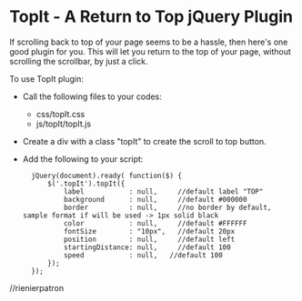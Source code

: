 TopIt - A Return to Top jQuery Plugin
=====
If scrolling back to top of your page seems to be a hassle, then here's one good plugin for you. This will let you return to the top of your page, without scrolling the scrollbar, by just a click.

To use TopIt plugin:

- Call the following files to your codes:

    - css/topIt.css
    - js/topIt/topIt.js

- Create a div with a class "topIt" to create the scroll to top button.

- Add the following to your script:

        jQuery(document).ready( function($) {
      		$('.topIt').topIt({
      			label			: null, 	//default label "TOP"
      			background		: null,		//default #000000
      			border			: null,		//no border by default, sample format if will be used -> 1px solid black 
      			color			: null,		//default #FFFFFF
      			fontSize		: "10px",	//default 20px
      			position		: null,		//default left
      			startingDistance: null,		//default 100
                speed           : null,   //default 100
      		});
      	});

//rienierpatron

